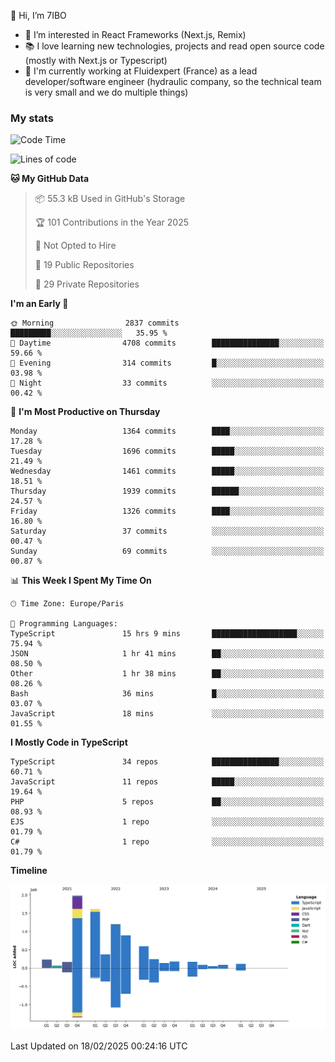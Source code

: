 👋 Hi, I’m 7IBO

- 👀 I’m interested in React Frameworks (Next.js, Remix)
- 📚 I love learning new technologies, projects and read open source code (mostly with Next.js or Typescript)
- 💼 I'm currently working at Fluidexpert (France) as a lead developer/software engineer (hydraulic company, so the technical team is very small and we do multiple things)

### My stats
<!--START_SECTION:waka-->
![Code Time](http://img.shields.io/badge/Code%20Time-1%2C027%20hrs%2032%20mins-blue)

![Lines of code](https://img.shields.io/badge/From%20Hello%20World%20I%27ve%20Written-8.1%20million%20lines%20of%20code-blue)

**🐱 My GitHub Data** 

> 📦 55.3 kB Used in GitHub's Storage 
 > 
> 🏆 101 Contributions in the Year 2025
 > 
> 🚫 Not Opted to Hire
 > 
> 📜 19 Public Repositories 
 > 
> 🔑 29 Private Repositories 
 > 
**I'm an Early 🐤** 

```text
🌞 Morning                2837 commits        █████████░░░░░░░░░░░░░░░░   35.95 % 
🌆 Daytime                4708 commits        ███████████████░░░░░░░░░░   59.66 % 
🌃 Evening                314 commits         █░░░░░░░░░░░░░░░░░░░░░░░░   03.98 % 
🌙 Night                  33 commits          ░░░░░░░░░░░░░░░░░░░░░░░░░   00.42 % 
```
📅 **I'm Most Productive on Thursday** 

```text
Monday                   1364 commits        ████░░░░░░░░░░░░░░░░░░░░░   17.28 % 
Tuesday                  1696 commits        █████░░░░░░░░░░░░░░░░░░░░   21.49 % 
Wednesday                1461 commits        █████░░░░░░░░░░░░░░░░░░░░   18.51 % 
Thursday                 1939 commits        ██████░░░░░░░░░░░░░░░░░░░   24.57 % 
Friday                   1326 commits        ████░░░░░░░░░░░░░░░░░░░░░   16.80 % 
Saturday                 37 commits          ░░░░░░░░░░░░░░░░░░░░░░░░░   00.47 % 
Sunday                   69 commits          ░░░░░░░░░░░░░░░░░░░░░░░░░   00.87 % 
```


📊 **This Week I Spent My Time On** 

```text
🕑︎ Time Zone: Europe/Paris

💬 Programming Languages: 
TypeScript               15 hrs 9 mins       ███████████████████░░░░░░   75.94 % 
JSON                     1 hr 41 mins        ██░░░░░░░░░░░░░░░░░░░░░░░   08.50 % 
Other                    1 hr 38 mins        ██░░░░░░░░░░░░░░░░░░░░░░░   08.26 % 
Bash                     36 mins             █░░░░░░░░░░░░░░░░░░░░░░░░   03.07 % 
JavaScript               18 mins             ░░░░░░░░░░░░░░░░░░░░░░░░░   01.55 % 
```

**I Mostly Code in TypeScript** 

```text
TypeScript               34 repos            ███████████████░░░░░░░░░░   60.71 % 
JavaScript               11 repos            █████░░░░░░░░░░░░░░░░░░░░   19.64 % 
PHP                      5 repos             ██░░░░░░░░░░░░░░░░░░░░░░░   08.93 % 
EJS                      1 repo              ░░░░░░░░░░░░░░░░░░░░░░░░░   01.79 % 
C#                       1 repo              ░░░░░░░░░░░░░░░░░░░░░░░░░   01.79 % 
```



**Timeline**

![Lines of Code chart](https://raw.githubusercontent.com/7IBO/7IBO/main/assets/bar_graph.png)


 Last Updated on 18/02/2025 00:24:16 UTC
<!--END_SECTION:waka-->
